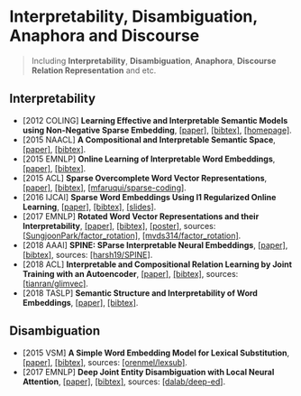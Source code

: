 # Interpretability, Disambiguation, Anaphora and Discourse

> Including **Interpretability**, **Disambiguation**, **Anaphora**, **Discourse Relation Representation** and etc.

## Interpretability
- [2012 COLING] **Learning Effective and Interpretable Semantic Models using Non-Negative Sparse Embedding**, [[paper]](https://www.aclweb.org/anthology/C12-1118.pdf), [[bibtex]](https://www.aclweb.org/anthology/C12-1118.bib), [[homepage]](http://www.cs.cmu.edu/~bmurphy/NNSE/).
- [2015 NAACL] **A Compositional and Interpretable Semantic Space**, [[paper]](https://www.aclweb.org/anthology/N15-1004.pdf), [[bibtex]](https://www.aclweb.org/anthology/N15-1004.bib).
- [2015 EMNLP] **Online Learning of Interpretable Word Embeddings**, [[paper]](https://www.aclweb.org/anthology/D15-1196.pdf), [[bibtex]](https://www.aclweb.org/anthology/D15-1196.bib).
- [2015 ACL] **Sparse Overcomplete Word Vector Representations**, [[paper]](https://www.aclweb.org/anthology/P15-1144.pdf), [[bibtex]](https://www.aclweb.org/anthology/P15-1144.bib), [[mfaruqui/sparse-coding]](https://github.com/mfaruqui/sparse-coding).
- [2016 IJCAI] **Sparse Word Embeddings Using l1 Regularized Online Learning**, [[paper]](https://www.ijcai.org/Proceedings/16/Papers/414.pdf), [[bibtex]](/Bibtex/Sparse%20Word%20Embeddings%20Using%20l1%20Regularized%20Online%20Learning.bib), [[slides]](http://ofey.me/slides/sparse_ijcai16.pdf).
- [2017 EMNLP] **Rotated Word Vector Representations and their Interpretability**, [[paper]](https://www.aclweb.org/anthology/D17-1041.pdf), [[bibtex]](https://www.aclweb.org/anthology/D17-1041.bib), [[poster]](https://sungjoonpark.github.io./assets/emnlp2017_poster.pdf), sources: [[SungjoonPark/factor_rotation]](https://github.com/SungjoonPark/factor_rotation), [[mvds314/factor_rotation]](https://github.com/mvds314/factor_rotation).
- [2018 AAAI] **SPINE: SParse Interpretable Neural Embeddings**, [[paper]](https://arxiv.org/pdf/1711.08792.pdf), [[bibtex]](/Bibtex/SPINE.bib), sources: [[harsh19/SPINE]](https://github.com/harsh19/SPINE).
- [2018 ACL] **Interpretable and Compositional Relation Learning by Joint Training with an Autoencoder**, [[paper]](https://www.aclweb.org/anthology/P18-1200.pdf), [[bibtex]](/Bibtex/Interpretable%20and%20Compositional%20Relation%20Learning%20by%20Joint%20Training%20with%20an%20Autoencoder.bib), sources: [[tianran/glimvec]](https://github.com/tianran/glimvec).
- [2018 TASLP] **Semantic Structure and Interpretability of Word Embeddings**, [[paper]](https://arxiv.org/pdf/1711.00331.pdf), [[bibtex]](/Bibtex/Semantic%20Structure%20and%20Interpretability%20of%20Word%20Embeddings.bib).

## Disambiguation
- [2015 VSM] **A Simple Word Embedding Model for Lexical Substitution**, [[paper]](https://www.aclweb.org/anthology/W15-1501.pdf), [[bibtex]](https://www.aclweb.org/anthology/W15-1501.bib), sources: [[orenmel/lexsub]](https://github.com/orenmel/lexsub).
- [2017 EMNLP] **Deep Joint Entity Disambiguation with Local Neural Attention**, [[paper]](https://www.aclweb.org/anthology/D17-1277.pdf), [[bibtex]](https://www.aclweb.org/anthology/D17-1277.bib), sources: [[dalab/deep-ed]](https://github.com/dalab/deep-ed).